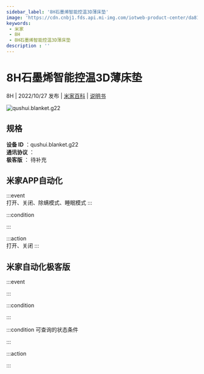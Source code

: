 ```yaml
---
sidebar_label: '8H石墨烯智能控温3D薄床垫'
image: 'https://cdn.cnbj1.fds.api.mi-img.com/iotweb-product-center/da8153fa71186fb611559fdaf94ee53b_1663388961686.png?GalaxyAccessKeyId=AKVGLQWBOVIRQ3XLEW&Expires=9223372036854775807&Signature=sAbkjuXK5b0tIRbfUsxgz5Q++Bc='
keywords: 
 - 米家
 - 8H
 - 8H石墨烯智能控温3D薄床垫
description : ''
---
```

# 8H石墨烯智能控温3D薄床垫

8H | 2022/10/27 发布 | [米家百科](https://home.mi.com/webapp/content/baike/product/index.html?model=qushui.blanket.g22) | [说明书](https://home.mi.com/views/introduction.html?model=qushui.blanket.g22&region=cn)

![qushui.blanket.g22](https://cdn.cnbj1.fds.api.mi-img.com/iotweb-product-center/da8153fa71186fb611559fdaf94ee53b_1663388961686.png?GalaxyAccessKeyId=AKVGLQWBOVIRQ3XLEW&Expires=9223372036854775807&Signature=sAbkjuXK5b0tIRbfUsxgz5Q++Bc=)

## 规格  
> 
**设备 ID** ：qushui.blanket.g22  
**通讯协议** ：  
**极客版**  ： 待补充 


## 米家APP自动化  

:::event  
打开、关闭、除螨模式、睡眠模式
:::

:::condition  

:::

:::action   
打开、关闭
:::

## 米家自动化极客版  

:::event  

:::

:::condition  

:::

:::condition 可查询的状态条件  

:::

:::action  

:::

        
